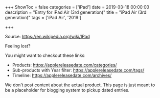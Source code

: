 +++
ShowToc = false
categories = ['iPad']
date = 2019-03-18 00:00:00
description = "Entry for iPad Air (3rd generation)"
title = "iPad Air (3rd generation)"
tags = ['iPad Air', '2019']

+++

Source: https://en.wikipedia.org/wiki/IPad

Feeling lost?

You might want to checkout these links:
- Products: https://applereleasedate.com/categories/
- Sub-products with Year filter: https://applereleasedate.com/tags/
- Timeline: https://applereleasedate.com/archives/

We don't post content about the actual product. 
This page is just meant to be a placeholder for blogging system to pickup dated entries. 


